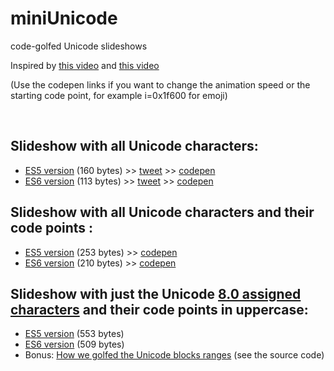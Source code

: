 miniUnicode
==

code-golfed Unicode slideshows

Inspired by [this video](https://vimeo.com/36132600) and [this video](https://vimeo.com/48858289)

(Use the codepen links if you want to change the animation speed or the starting code point, for example i=0x1f600 for emoji)

<br>

Slideshow with all Unicode characters:
---

- [ES5 version](http://xem.github.io/miniUnicode/1-es5.html) (160 bytes) >> [tweet](https://twitter.com/MaximeEuziere/status/680290363077189632) >> [codepen](http://codepen.io/xem/pen/JGRyYq)
- [ES6 version](http://xem.github.io/miniUnicode/1-es6.html) (113 bytes) >> [tweet](https://twitter.com/MaximeEuziere/status/680093592598245376) >> [codepen](http://codepen.io/xem/pen/eJdvdP)


Slideshow with all Unicode characters and their code points :
---

- [ES5 version](http://xem.github.io/miniUnicode/2-es5.html) (253 bytes) >> [codepen](http://codepen.io/xem/pen/dGONMe)
- [ES6 version](http://xem.github.io/miniUnicode/2-es6.html) (210 bytes) >> [codepen](http://codepen.io/xem/pen/WroRxN)


Slideshow with just the Unicode [8.0 assigned characters](http://www.unicode.org/Public/UNIDATA/Blocks.txt) and their code points in uppercase:
---

- [ES5 version](http://xem.github.io/miniUnicode/3-es5.html) (553 bytes)
- [ES6 version](http://xem.github.io/miniUnicode/3-es6.html) (509 bytes)
- Bonus: [How we golfed the Unicode blocks ranges](http://xem.github.io/miniUnicode/3-ranges.html) (see the source code)